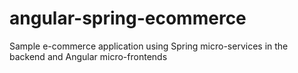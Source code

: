 # angular-spring-ecommerce
Sample e-commerce application using Spring micro-services in the backend and Angular micro-frontends

